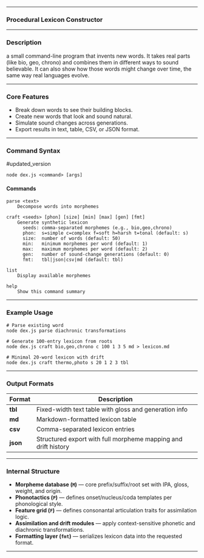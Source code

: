 
---

### Procedural Lexicon Constructor

---

### Description

a small command-line program that invents new words.
It takes real parts (like bio, geo, chrono) and combines them in different ways to sound believable. It can also show how those words might change over time, the same way real languages evolve.

---

### Core Features

- Break down words to see their building blocks.
- Create new words that look and sound natural.
- Simulate sound changes across generations.
- Export results in text, table, CSV, or JSON format.

---

### Command Syntax

#updated_version

```
node dex.js <command> [args]
```

#### Commands

```
parse <text>
    Decompose words into morphemes

craft <seeds> [phon] [size] [min] [max] [gen] [fmt]
    Generate synthetic lexicon
      seeds: comma-separated morphemes (e.g., bio,geo,chrono)
      phon:  s=simple c=complex f=soft h=harsh t=tonal (default: s)
      size:  number of words (default: 50)
      min:   minimum morphemes per word (default: 1)
      max:   maximum morphemes per word (default: 2)
      gen:   number of sound-change generations (default: 0)
      fmt:   tbl|json|csv|md (default: tbl)

list
    Display available morphemes

help
    Show this command summary
```

---

### Example Usage

```
# Parse existing word
node dex.js parse diachronic transformations

# Generate 100-entry lexicon from roots
node dex.js craft bio,geo,chrono c 100 1 3 5 md > lexicon.md

# Minimal 20-word lexicon with drift
node dex.js craft thermo,photo s 20 1 2 3 tbl
```

---

### Output Formats

| Format   | Description                                                    |
| -------- | -------------------------------------------------------------- |
| **tbl**  | Fixed-width text table with gloss and generation info          |
| **md**   | Markdown-formatted lexicon table                               |
| **csv**  | Comma-separated lexicon entries                                |
| **json** | Structured export with full morpheme mapping and drift history |

---

### Internal Structure

* **Morpheme database (`M`)** — core prefix/suffix/root set with IPA, gloss, weight, and origin.
* **Phonotactics (`P`)** — defines onset/nucleus/coda templates per phonological style.
* **Feature grid (`F`)** — defines consonantal articulation traits for assimilation logic.
* **Assimilation and drift modules** — apply context-sensitive phonetic and diachronic transformations.
* **Formatting layer (`fmt`)** — serializes lexicon data into the requested format.

---

